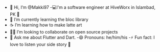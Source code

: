 
- 👋 Hi, I’m @Makki97
-💻I'm a software engineer at HiveWorx in Islambad, PK 🌆
- 🔭 I’m currently learning  the bloc library
- ☕ I’m learning how to make latte art
- 🧑‍💻 I’m looking to collaborate on open source projects
- 💬 Ask me about Flutter and Dart.
-😄 Pronouns: he/him/his
-⚡ Fun fact: I love to listen your side story 🐰


<!---
Makki97/Makki97 is a ✨ special ✨ repository because its `README.md` (this file) appears on your GitHub profile.
You can click the Preview link to take a look at your changes.
--->
